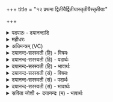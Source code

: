 +++
title = "१२ प्रथमा द्वितीयैर्द्वितीयास्तृतीयैस्तृतीयाः"

+++
<details><summary>पदपाठः - दयानन्दादि</summary>

प्र॒थ॒मा। द्वि॒तीयैः॑। द्वि॒तीयाः॑। तृ॒तीयैः॑। तृ॒तीयाः॑। स॒त्येन॑। स॒त्यम्। य॒ज्ञेन॑। य॒ज्ञः। यजु॑र्भि॒रिति॒ यजुः॑ऽभिः। यजू॑ꣳषि। साम॑भि॒रिति॒ साम॑ऽभिः। सामा॑नि। ऋ॒ग्भिरित्यृ॒क्ऽभिः। ऋचः॑। पु॒रो॒नु॒वा॒क्या᳖भि॒रिति॑ पुरःऽअनुवा॒क्याभिः। पु॒रो॒नु॒वा॒क्या॒ इति॑ पुरःऽअनुवा॒क्याः। भिः᳖या॒ज्या। ᳖या॒ज्याः। व॒ष॒ट्का॒रैरिति॑ वषट्ऽका॒रैः। राःकाष॒ट्का॒रा इति॑ वषट्ऽव। आहु॑तिभि॒रित्याहु॑तिऽभिः। आहु॑तय॒ इत्याऽहु॑तयः। मे॒। कामा॑न्। सम्। अ॒र्ध॒य॒न्तु॒। भूः। स्वाहा॑। १२।
</details>

<details><summary>महीधरः</summary>

म० कथमवन्तु तत्राह । विश्वदेवदेवत्यमाशीर्लिङ्गं यजुः प्रकृतिश्छन्दः । प्रथमा देवा द्वितीयैः सहिता मामवन्तु द्वितीयास्तृतीयैः सहावन्तु तृतीयाः सत्येन सह सत्यं यज्ञेन सह यज्ञो यजुर्भिः सह यजूंषि सामभिः सह सामान्यृग्भिः सह ऋचः पुरोनुवाक्याभिः सह पुरोनुवाक्या याज्याभिः सह याज्या वषट्कारैः सह वषट्कारा आहुतिभिः सह एवं त्रिप्रकारैरेकादशसंख्यैर्देवैरुत्तरोत्तरं पालिता आहुतयो मे मम कामानभिलाषान् समर्धयन्तु पूरयन्तु । भूः भुवनं भूः हुतमिदं स्वाहा सुहुतमस्तु ॥ १२ ॥  
त्रयोदशी ।
</details>

<details><summary>अधिमन्त्रम् (VC)</summary>

- विश्वेदेवा देवताः
- प्रजापतिर्ऋषिः
- निचृत्प्रकृतिः
- धैवतः
</details>

<details><summary>दयानन्द-सरस्वती (हि) - विषयः</summary>

फिर उसी विषय को अगले मन्त्र में कहा है ॥
</details>

<details><summary>दयानन्द-सरस्वती (हि) - पदार्थः</summary>

पदार्थान्वयभाषाः -  हे विद्वान् लोगो ! (प्रथमाः) आदि में कहे पृथिव्यादि आठ वसु (द्वितीयैः) दूसरे ग्यारह प्राण आदि रुद्रों के साथ (द्वितीयाः) दूसरे ग्यारह रुद्र (तृतीयैः) तीसरे महीनों के साथ (तृतीयाः) तीसरे महीने (सत्येन) नाशरहित कारण के सहित (सत्यम्) नित्यकारण (यज्ञेन) शिल्पविद्यारूप क्रिया के साथ (यज्ञः) शिल्पक्रिया आदि कर्म (यजुर्भिः) यजुर्वेदोक्त क्रियाओं से युक्त (यजूंषि) यजुर्वेदोक्त क्रिया (सामभिः) सामवेदोक्त विद्या के साथ (सामानि) सामवेदस्थ क्रिया आदि (ऋग्भिः) ऋग्वेदस्थ विद्या क्रियाओं के साथ (ऋचः) ऋग्वेदस्थ व्यवहार (पुरोनुवाक्याभिः) अथर्ववेदोक्त प्रकरणों के साथ (पुरोनुवाक्याः) अथर्ववेदस्थ व्यवहार (याज्याभिः) यज्ञ के सम्बन्ध में जो क्रिया है, उन के साथ (याज्याः) यज्ञक्रिया (वषट्कारैः) उत्तम कर्मों के साथ (वषट्काराः) उत्तम क्रिया (आहुतिभिः) होम क्रियाओं के साथ (आहुतयः) आहुतियाँ (स्वाहा) सत्य क्रियाओं के साथ ये सब (भूः) भूमि में (मे) मेरी (कामान्) इच्छाओं को (समर्धयन्तु) अच्छे प्रकार सिद्ध करें, वैसे मुझ को आप लोग बोध कराओ ॥१२ ॥
</details>

<details><summary>दयानन्द-सरस्वती (हि) - भावार्थः</summary>

भावार्थभाषाः -  अध्यापक और उपदेशक प्रथम वेदों को पढ़ा, पृथिव्यादि पदार्थ विद्याओं को जना, कार्य-कारण के सम्बन्ध से उनके गुणों को साक्षात् कराके, हस्तक्रिया से सब मनुष्यों को कुशल अच्छे प्रकार किया करें ॥१२ ॥
</details>

<details><summary>दयानन्द-सरस्वती (सं) - विषयः</summary>

पुनस्तमेव विषयमाह ॥
</details>

<details><summary>दयानन्द-सरस्वती (सं) - पदार्थः</summary>

पदार्थान्वयभाषाः -  हे विद्वासः ! यथा प्रथमा द्वितीयैर्द्वितीयास्तृतीयैस्तृतीयाः सत्येन सत्यं यज्ञेन यज्ञो यजुर्भिर्यजूंषि सामभिः सामान्यृग्भिर्ऋचः पुरोऽनुवाक्याभिः पुरोनुवाक्या याज्याभिर्याज्या वषट्कारैर्वषट्कारा आहुतिभिराहुतयः स्वाहैते सर्वे भूर्मे कामान्त्समर्धयन्तु तथा मां भवन्तो बोधयन्तु ॥१२ ॥
</details>

<details><summary>दयानन्द-सरस्वती (सं) - भावार्थः</summary>

भावार्थभाषाः -  अध्यापकोपदेशकाः पूर्वं वेदानध्याप्य पृथिव्यादिपदार्थविद्याः संज्ञाप्य कारणकार्यसम्बन्धेन तद्गुणान् साक्षात् कारयित्वा हस्तक्रियया सर्वान् जनान् कुशलान् सम्पादयेयुः ॥१२ ॥
</details>

<details><summary>सविता जोशी ← दयानन्दः (म) - भावार्थः</summary>

भावार्थभाषाः -  अध्यापक व उपदेशक यांनी प्रथम वेद वाचून पृथ्वी इत्यादींची पदार्थविद्या जाणावी. त्यानंतर कार्यकारण संबंधाने, क्रियात्मक रीतीने, प्रत्यक्ष व्यवहारात आणावे व सर्व माणसांना चांगल्या प्रकारे कुशल बनवावे.
</details>